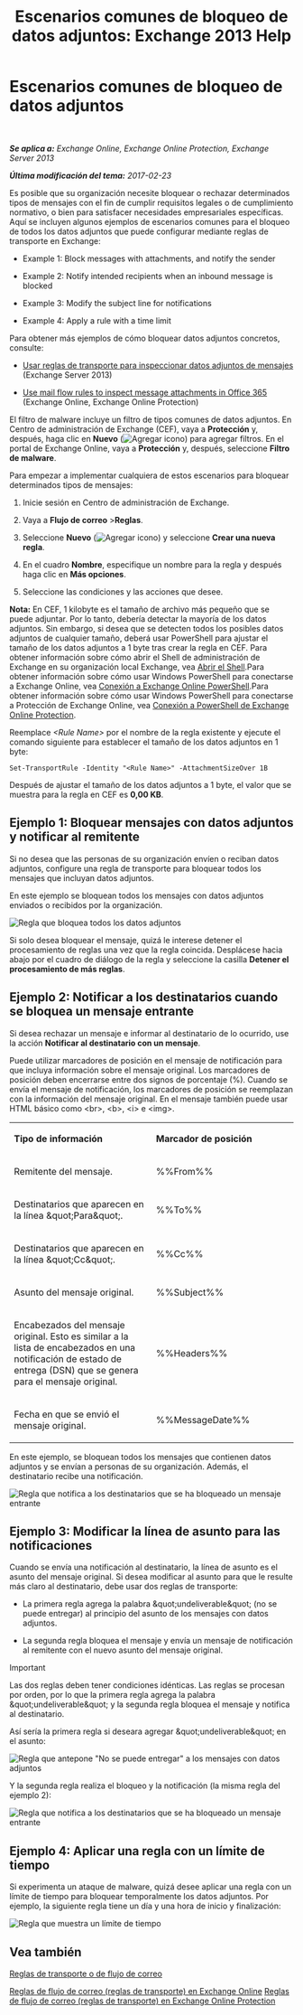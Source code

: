 ﻿---
title: 'Escenarios comunes de bloqueo de datos adjuntos: Exchange 2013 Help'
TOCTitle: Escenarios comunes de bloqueo de datos adjuntos
ms:assetid: 5c576439-d55b-4c7f-90ed-a7f72cbb16c2
ms:mtpsurl: https://technet.microsoft.com/es-es/library/Dn950026(v=EXCHG.150)
ms:contentKeyID: 65207674
ms.date: 05/22/2018
mtps_version: v=EXCHG.150
ms.translationtype: MT
---

# Escenarios comunes de bloqueo de datos adjuntos

 

_**Se aplica a:** Exchange Online, Exchange Online Protection, Exchange Server 2013_

_**Última modificación del tema:** 2017-02-23_

Es posible que su organización necesite bloquear o rechazar determinados tipos de mensajes con el fin de cumplir requisitos legales o de cumplimiento normativo, o bien para satisfacer necesidades empresariales específicas. Aquí se incluyen algunos ejemplos de escenarios comunes para el bloqueo de todos los datos adjuntos que puede configurar mediante reglas de transporte en Exchange:

  -  Example 1: Block messages with attachments, and notify the sender

  -  Example 2: Notify intended recipients when an inbound message is blocked

  -  Example 3: Modify the subject line for notifications

  -  Example 4: Apply a rule with a time limit

Para obtener más ejemplos de cómo bloquear datos adjuntos concretos, consulte:

  - [Usar reglas de transporte para inspeccionar datos adjuntos de mensajes](use-transport-rules-to-inspect-message-attachments-exchange-2013-help.md) (Exchange Server 2013)

  - [Use mail flow rules to inspect message attachments in Office 365](https://technet.microsoft.com/es-es/library/jj919236\(v=exchg.150\)) (Exchange Online, Exchange Online Protection)

El filtro de malware incluye un filtro de tipos comunes de datos adjuntos. En Centro de administración de Exchange (CEF), vaya a **Protección** y, después, haga clic en **Nuevo** (![Agregar icono](images/JJ218640.c1e75329-d6d7-4073-a27d-498590bbb558(EXCHG.150).gif "Agregar icono")) para agregar filtros. En el portal de Exchange Online, vaya a **Protección** y, después, seleccione **Filtro de malware**.

Para empezar a implementar cualquiera de estos escenarios para bloquear determinados tipos de mensajes:

1.  Inicie sesión en Centro de administración de Exchange.

2.  Vaya a **Flujo de correo** \>**Reglas**.

3.  Seleccione **Nuevo** (![Agregar icono](images/JJ218640.c1e75329-d6d7-4073-a27d-498590bbb558(EXCHG.150).gif "Agregar icono")) y seleccione **Crear una nueva regla**.

4.  En el cuadro **Nombre**, especifique un nombre para la regla y después haga clic en **Más opciones**.

5.  Seleccione las condiciones y las acciones que desee.

**Nota:**  En CEF, 1 kilobyte es el tamaño de archivo más pequeño que se puede adjuntar. Por lo tanto, debería detectar la mayoría de los datos adjuntos. Sin embargo, si desea que se detecten todos los posibles datos adjuntos de cualquier tamaño, deberá usar PowerShell para ajustar el tamaño de los datos adjuntos a 1 byte tras crear la regla en CEF. Para obtener información sobre cómo abrir el Shell de administración de Exchange en su organización local Exchange, vea [Abrir el Shell](https://technet.microsoft.com/es-es/library/dd638134\(v=exchg.150\)).Para obtener información sobre cómo usar Windows PowerShell para conectarse a Exchange Online, vea [Conexión a Exchange Online PowerShell](https://go.microsoft.com/fwlink/p/?linkid=396554).Para obtener información sobre cómo usar Windows PowerShell para conectarse a Protección de Exchange Online, vea [Conexión a PowerShell de Exchange Online Protection](https://go.microsoft.com/fwlink/p/?linkid=627290).

Reemplace *\<Rule Name\>* por el nombre de la regla existente y ejecute el comando siguiente para establecer el tamaño de los datos adjuntos en 1 byte:

    Set-TransportRule -Identity "<Rule Name>" -AttachmentSizeOver 1B

Después de ajustar el tamaño de los datos adjuntos a 1 byte, el valor que se muestra para la regla en CEF es **0,00 KB**.

## Ejemplo 1: Bloquear mensajes con datos adjuntos y notificar al remitente

Si no desea que las personas de su organización envíen o reciban datos adjuntos, configure una regla de transporte para bloquear todos los mensajes que incluyan datos adjuntos.

En este ejemplo se bloquean todos los mensajes con datos adjuntos enviados o recibidos por la organización.

![Regla que bloquea todos los datos adjuntos](images/Dn950026.38094183-166f-4ba5-a9cf-242e7d0f4e04(EXCHG.150).png "Regla que bloquea todos los datos adjuntos")

Si solo desea bloquear el mensaje, quizá le interese detener el procesamiento de reglas una vez que la regla coincida. Desplácese hacia abajo por el cuadro de diálogo de la regla y seleccione la casilla **Detener el procesamiento de más reglas**.

## Ejemplo 2: Notificar a los destinatarios cuando se bloquea un mensaje entrante

Si desea rechazar un mensaje e informar al destinatario de lo ocurrido, use la acción **Notificar al destinatario con un mensaje**.

Puede utilizar marcadores de posición en el mensaje de notificación para que incluya información sobre el mensaje original. Los marcadores de posición deben encerrarse entre dos signos de porcentaje (%). Cuando se envía el mensaje de notificación, los marcadores de posición se reemplazan con la información del mensaje original. En el mensaje también puede usar HTML básico como \<br\>, \<b\>, \<i\> e \<img\>.


<table>
<colgroup>
<col style="width: 50%" />
<col style="width: 50%" />
</colgroup>
<tbody>
<tr class="odd">
<td><p><strong>Tipo de información</strong></p></td>
<td><p><strong>Marcador de posición</strong></p></td>
</tr>
<tr class="even">
<td><p>Remitente del mensaje.</p></td>
<td><p>%%From%%</p></td>
</tr>
<tr class="odd">
<td><p>Destinatarios que aparecen en la línea &amp;quot;Para&amp;quot;.</p></td>
<td><p>%%To%%</p></td>
</tr>
<tr class="even">
<td><p>Destinatarios que aparecen en la línea &amp;quot;Cc&amp;quot;.</p></td>
<td><p>%%Cc%%</p></td>
</tr>
<tr class="odd">
<td><p>Asunto del mensaje original.</p></td>
<td><p>%%Subject%%</p></td>
</tr>
<tr class="even">
<td><p>Encabezados del mensaje original. Esto es similar a la lista de encabezados en una notificación de estado de entrega (DSN) que se genera para el mensaje original.</p></td>
<td><p>%%Headers%%</p></td>
</tr>
<tr class="odd">
<td><p>Fecha en que se envió el mensaje original.</p></td>
<td><p>%%MessageDate%%</p></td>
</tr>
</tbody>
</table>


En este ejemplo, se bloquean todos los mensajes que contienen datos adjuntos y se envían a personas de su organización. Además, el destinatario recibe una notificación.

![Regla que notifica a los destinatarios que se ha bloqueado un mensaje entrante](images/Dn950026.f9a14733-d68a-4528-a736-206325881c47(EXCHG.150).png "Regla que notifica a los destinatarios que se ha bloqueado un mensaje entrante")

## Ejemplo 3: Modificar la línea de asunto para las notificaciones

Cuando se envía una notificación al destinatario, la línea de asunto es el asunto del mensaje original. Si desea modificar al asunto para que le resulte más claro al destinatario, debe usar dos reglas de transporte:

  - La primera regla agrega la palabra \&quot;undeliverable\&quot; (no se puede entregar) al principio del asunto de los mensajes con datos adjuntos.

  - La segunda regla bloquea el mensaje y envía un mensaje de notificación al remitente con el nuevo asunto del mensaje original.


> [!IMPORTANT]
> Las dos reglas deben tener condiciones idénticas. Las reglas se procesan por orden, por lo que la primera regla agrega la palabra &amp;quot;undeliverable&amp;quot; y la segunda regla bloquea el mensaje y notifica al destinatario.



Así sería la primera regla si deseara agregar \&quot;undeliverable\&quot; en el asunto:

![Regla que antepone "No se puede entregar" a los mensajes con datos adjuntos](images/Dn950026.2552b0bd-c69d-48b4-9e69-267fcaf20e70(EXCHG.150).png "Regla que antepone \"No se puede entregar\" a los mensajes con datos adjuntos")

Y la segunda regla realiza el bloqueo y la notificación (la misma regla del ejemplo 2):

![Regla que notifica a los destinatarios que se ha bloqueado un mensaje entrante](images/Dn950026.f9a14733-d68a-4528-a736-206325881c47(EXCHG.150).png "Regla que notifica a los destinatarios que se ha bloqueado un mensaje entrante")

## Ejemplo 4: Aplicar una regla con un límite de tiempo

Si experimenta un ataque de malware, quizá desee aplicar una regla con un límite de tiempo para bloquear temporalmente los datos adjuntos. Por ejemplo, la siguiente regla tiene un día y una hora de inicio y finalización:

![Regla que muestra un límite de tiempo](images/Dn950026.bdc8c4d8-72fa-4c5b-97f2-5fe76d50e643(EXCHG.150).png "Regla que muestra un límite de tiempo")

## Vea también


[Reglas de transporte o de flujo de correo](mail-flow-rules-transport-rules-in-exchange-2013-exchange-2013-help.md)  


[Reglas de flujo de correo (reglas de transporte) en Exchange Online](https://technet.microsoft.com/es-es/library/jj919238\(v=exchg.150\))  
[Reglas de flujo de correo (reglas de transporte) en Exchange Online Protection](https://technet.microsoft.com/es-es/library/dn271424\(v=exchg.150\))

